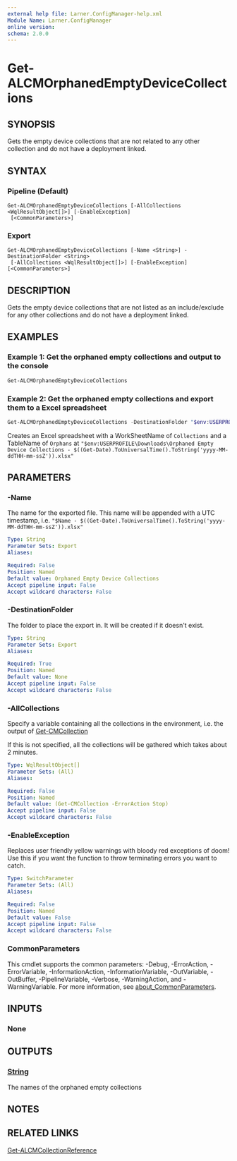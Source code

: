 ```yaml
---
external help file: Larner.ConfigManager-help.xml
Module Name: Larner.ConfigManager
online version:
schema: 2.0.0
---
```


# Get-ALCMOrphanedEmptyDeviceCollections

## SYNOPSIS

Gets the empty device collections that are not related to any other collection and do not have a deployment linked.

## SYNTAX

### Pipeline (Default)

```
Get-ALCMOrphanedEmptyDeviceCollections [-AllCollections <WqlResultObject[]>] [-EnableException]
 [<CommonParameters>]
```

### Export

```
Get-ALCMOrphanedEmptyDeviceCollections [-Name <String>] -DestinationFolder <String>
 [-AllCollections <WqlResultObject[]>] [-EnableException] [<CommonParameters>]
```

## DESCRIPTION

Gets the empty device collections that are not listed as an include/exclude for any other collections and do not have a deployment linked.

## EXAMPLES

### Example 1: Get the orphaned empty collections and output to the console

```powershell
Get-ALCMOrphanedEmptyDeviceCollections
```

### Example 2: Get the orphaned empty collections and export them to a Excel spreadsheet

```powershell
Get-ALCMOrphanedEmptyDeviceCollections -DestinationFolder "$env:USERPROFILE\Downloads" -AllCollections $AllCollections
```

Creates an Excel spreadsheet with a WorkSheetName of `Collections` and a TableName of `Orphans` at `"$env:USERPROFILE\Downloads\Orphaned Empty Device Collections - $((Get-Date).ToUniversalTime().ToString('yyyy-MM-ddTHH-mm-ssZ')).xlsx"`

## PARAMETERS

### -Name

The name for the exported file. This name will be appended with a UTC timestamp, i.e. `"$Name - $((Get-Date).ToUniversalTime().ToString('yyyy-MM-ddTHH-mm-ssZ')).xlsx"`

```yaml
Type: String
Parameter Sets: Export
Aliases:

Required: False
Position: Named
Default value: Orphaned Empty Device Collections
Accept pipeline input: False
Accept wildcard characters: False
```

### -DestinationFolder

The folder to place the export in. It will be created if it doesn't exist.

```yaml
Type: String
Parameter Sets: Export
Aliases:

Required: True
Position: Named
Default value: None
Accept pipeline input: False
Accept wildcard characters: False
```

### -AllCollections

Specify a variable containing all the collections in the environment, i.e. the output of [Get-CMCollection](https://learn.microsoft.com/en-us/powershell/module/configurationmanager/get-cmcollection)

If this is not specified, all the collections will be gathered which takes about 2 minutes.

```yaml
Type: WqlResultObject[]
Parameter Sets: (All)
Aliases:

Required: False
Position: Named
Default value: (Get-CMCollection -ErrorAction Stop)
Accept pipeline input: False
Accept wildcard characters: False
```

### -EnableException

Replaces user friendly yellow warnings with bloody red exceptions of doom! Use this if you want the function to throw terminating errors you want to catch.

```yaml
Type: SwitchParameter
Parameter Sets: (All)
Aliases:

Required: False
Position: Named
Default value: False
Accept pipeline input: False
Accept wildcard characters: False
```

### CommonParameters

This cmdlet supports the common parameters: -Debug, -ErrorAction, -ErrorVariable, -InformationAction, -InformationVariable, -OutVariable, -OutBuffer, -PipelineVariable, -Verbose, -WarningAction, and -WarningVariable. For more information, see [about_CommonParameters](http://go.microsoft.com/fwlink/?LinkID=113216).

## INPUTS

### None

## OUTPUTS

### [String](https://learn.microsoft.com/en-us/dotnet/api/system.string)

The names of the orphaned empty collections

## NOTES

## RELATED LINKS

[Get-ALCMCollectionReference](Get-ALCMCollectionReference.md)